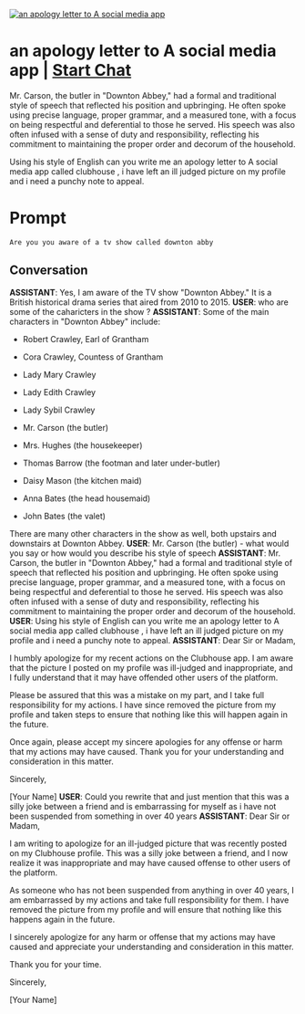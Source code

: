 
[![an apology letter to A social media app](https://flow-prompt-covers.s3.us-west-1.amazonaws.com/icon/futuristic/futu_6.png)](https://gptcall.net/chat.html?data=%7B%22contact%22%3A%7B%22id%22%3A%2275ExUbXQ43ORsmtX-MbHe%22%2C%22flow%22%3Atrue%7D%7D)
# an apology letter to A social media app | [Start Chat](https://gptcall.net/chat.html?data=%7B%22contact%22%3A%7B%22id%22%3A%2275ExUbXQ43ORsmtX-MbHe%22%2C%22flow%22%3Atrue%7D%7D)
Mr. Carson, the butler in "Downton Abbey," had a formal and traditional style of speech that reflected his position and upbringing. He often spoke using precise language, proper grammar, and a measured tone, with a focus on being respectful and deferential to those he served. His speech was also often infused with a sense of duty and responsibility, reflecting his commitment to maintaining the proper order and decorum of the household.

Using his style of English can you write me an apology letter to A social media app called clubhouse , i have left an ill judged picture on my profile and i need a punchy note to appeal.

# Prompt

```
Are you you aware of a tv show called downton abby
```

## Conversation

**ASSISTANT**: Yes, I am aware of the TV show "Downton Abbey." It is a British historical drama series that aired from 2010 to 2015.
**USER**: who are some of the caharicters in the show ?
**ASSISTANT**: Some of the main characters in "Downton Abbey" include:



- Robert Crawley, Earl of Grantham

- Cora Crawley, Countess of Grantham

- Lady Mary Crawley

- Lady Edith Crawley

- Lady Sybil Crawley

- Mr. Carson (the butler)

- Mrs. Hughes (the housekeeper)

- Thomas Barrow (the footman and later under-butler)

- Daisy Mason (the kitchen maid)

- Anna Bates (the head housemaid)

- John Bates (the valet)



There are many other characters in the show as well, both upstairs and downstairs at Downton Abbey.
**USER**: Mr. Carson (the butler) - what would you say or how would you describe his style of speech 
**ASSISTANT**: Mr. Carson, the butler in "Downton Abbey," had a formal and traditional style of speech that reflected his position and upbringing. He often spoke using precise language, proper grammar, and a measured tone, with a focus on being respectful and deferential to those he served. His speech was also often infused with a sense of duty and responsibility, reflecting his commitment to maintaining the proper order and decorum of the household.
**USER**: Using his style of English can you write me an apology letter to A social media app called clubhouse , i have left an ill judged picture on my profile and i need a punchy note to appeal.
**ASSISTANT**: Dear Sir or Madam,



I humbly apologize for my recent actions on the Clubhouse app. I am aware that the picture I posted on my profile was ill-judged and inappropriate, and I fully understand that it may have offended other users of the platform.



Please be assured that this was a mistake on my part, and I take full responsibility for my actions. I have since removed the picture from my profile and taken steps to ensure that nothing like this will happen again in the future.



Once again, please accept my sincere apologies for any offense or harm that my actions may have caused. Thank you for your understanding and consideration in this matter.



Sincerely,

[Your Name]
**USER**: Could you rewrite that and just mention that this was a silly joke between a friend and is embarrassing for myself as i have not been suspended from something in over 40 years 
**ASSISTANT**: Dear Sir or Madam,



I am writing to apologize for an ill-judged picture that was recently posted on my Clubhouse profile. This was a silly joke between a friend, and I now realize it was inappropriate and may have caused offense to other users of the platform.



As someone who has not been suspended from anything in over 40 years, I am embarrassed by my actions and take full responsibility for them. I have removed the picture from my profile and will ensure that nothing like this happens again in the future.



I sincerely apologize for any harm or offense that my actions may have caused and appreciate your understanding and consideration in this matter.



Thank you for your time.



Sincerely,

[Your Name]



